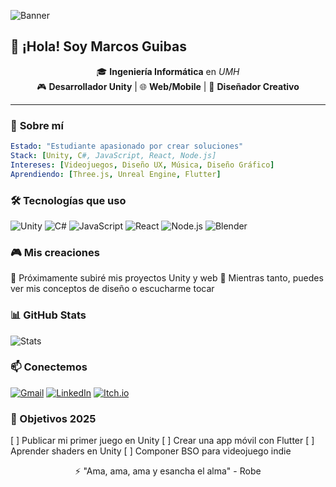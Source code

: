 <!-- Banner animado -->
![Banner](https://capsule-render.vercel.app/api?type=waving&color=gradient&customColorList=0,2,8&height=200&section=header&text=Marcos%20Guibas&fontSize=40&fontColor=ffffff)

## 👋 ¡Hola! Soy Marcos Guibas

<div align="center">
  
🎓 **Ingeniería Informática** en *UMH*  
🎮 **Desarrollador Unity** | 🌐 **Web/Mobile** | 🎨 **Diseñador Creativo**

</div>

---

### 🚀 **Sobre mí**
```yaml
Estado: "Estudiante apasionado por crear soluciones"
Stack: [Unity, C#, JavaScript, React, Node.js]
Intereses: [Videojuegos, Diseño UX, Música, Diseño Gráfico]
Aprendiendo: [Three.js, Unreal Engine, Flutter]
```

### 🛠️ Tecnologías que uso  
![Unity](https://img.shields.io/badge/Unity-100000?style=for-the-badge&logo=unity&logoColor=white)
![C#](https://img.shields.io/badge/C%23-239120?style=for-the-badge&logo=c-sharp&logoColor=white)
![JavaScript](https://img.shields.io/badge/JavaScript-F7DF1E?style=for-the-badge&logo=javascript&logoColor=black)
![React](https://img.shields.io/badge/React-20232A?style=for-the-badge&logo=react&logoColor=61DAFB)
![Node.js](https://img.shields.io/badge/Node.js-339933?style=for-the-badge&logo=nodedotjs&logoColor=white)
![Blender](https://img.shields.io/badge/Blender-F5792A?style=for-the-badge&logo=blender&logoColor=white)

### 🎮 Mis creaciones
🚧 Próximamente subiré mis proyectos Unity y web
📅 Mientras tanto, puedes ver mis conceptos de diseño o escucharme tocar
### 📊 GitHub Stats
![Stats](https://github-readme-stats.vercel.app/api?username=MGuibas&theme=radical&show_icons=true)

### 📫 Conectemos  
[![Gmail](https://img.shields.io/badge/Gmail-D14836?style=for-the-badge&logo=gmail&logoColor=white)](mailto:marcosguibas@hotmail.com)
[![LinkedIn](https://img.shields.io/badge/LinkedIn-0077B5?style=for-the-badge&logo=linkedin&logoColor=white)](https://www.linkedin.com/in/marcos-guibas-mazon-a8aab126b/)
[![Itch.io](https://img.shields.io/badge/Itch.io-FA5C5C?style=for-the-badge&logo=itchdotio&logoColor=white)](https://mguibas.itch.io)

### 🎯 Objetivos 2025
[ ] Publicar mi primer juego en Unity
[ ] Crear una app móvil con Flutter
[ ] Aprender shaders en Unity
[ ] Componer BSO para videojuego indie
<div align="center">
⚡ "Ama, ama, ama y esancha el alma" - Robe
</div>

